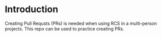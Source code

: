 # Introduction
Creating Pull Requsts (PRs) is needed when using RCS in a multi-person projects.
This repo can be used to practice creating PRs.
